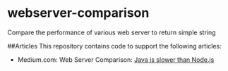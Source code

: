 # webserver-comparison
Compare the performance of various web server to return simple string

##Articles
This repository contains code to support the following articles:
- Medium.com: Web Server Comparison: [Java is slower than Node.js](https://medium.com/@rmailindra/web-server-comparison-java-is-slower-than-node-js-3120b7c4dc65)
